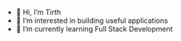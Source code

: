 - 👋 Hi, I’m Tirth
- 👀 I’m interested in building useful applications
- 🌱 I’m currently learning Full Stack Development

<!---
ktirth/ktirth is a ✨ special ✨ repository because its `README.md` (this file) appears on your GitHub profile.
You can click the Preview link to take a look at your changes.
--->
